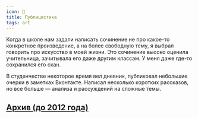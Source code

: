 ```yaml
---
icon: 📗 
title: Публицистика
tags: art
---
```


Когда в школе нам задали написать сочинение не про какое-то конкретное произведение, а на более свободную тему, я выбрал говорить про искусство в моей жизни. Это сочинение высоко оценила учительница, зачитывала его даже другим классам. У меня даже где-то сохранился его скан. 

В студенчестве некоторое время вел дневник, публиковал небольшие очерки в заметках Вконтакте. Написал несколько коротких рассказов, но все больше — анализа и рассуждений на сложные темы.


## [Архив (до 2012 года)](archive/index.md)

